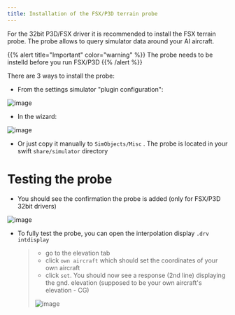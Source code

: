 ```yaml
---
title: Installation of the FSX/P3D terrain probe
---
```


For the 32bit P3D/FSX driver it is recommended to install the FSX
terrain probe. The probe allows to query simulator data around your AI
aircraft.


{{% alert title="Important" color="warning" %}}
The probe needs to be instelld before you run FSX/P3D
{{% /alert %}}

There are 3 ways to install the probe:

-   From the settings simulator \"plugin configuration\":

![image](http://img.swift-project.org/Copy_probe_from_plugin_settings.png)

-   In the wizard:

![image](http://img.swift-project.org/Simulator_specific_wizard_page.png)

-   Or just copy it manually to `SimObjects/Misc` . The probe is located
    in your swift `share/simulator` directory

Testing the probe
=================

-   You should see the confirmation the probe is added (only for FSX/P3D
    32bit drivers)

![image](http://img.swift-project.org/logtab.png)

-   To fully test the probe, you can open the interpolation display
    `.drv intdisplay`

    > -   go to the elevation tab
    > -   click `own aircraft` which should set the coordinates of your
    >     own aircraft
    > -   click `set`. You should now see a response (2nd line)
    >     displaying the gnd. elevation (supposed to be your own
    >     aircraft\'s elevation - CG)
    >
    > ![image](http://img.swift-project.org/Interpolation_display_elevation.png)
